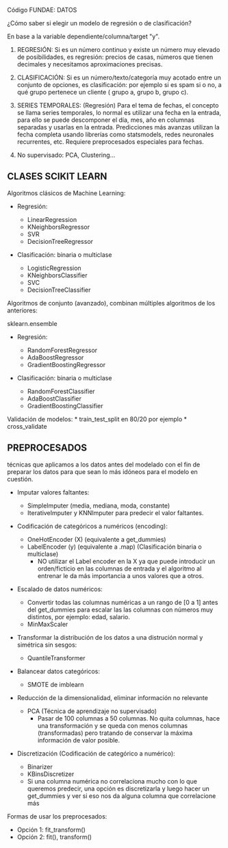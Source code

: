 Código FUNDAE: DATOS


¿Cómo saber si elegir un modelo de regresión o de clasificación?

En base a la variable dependiente/columna/target "y".

1. REGRESIÓN: Si es un número continuo y existe un número muy elevado de posibilidades, es regresión: precios de casas, números que tienen decimales y necesitamos aproximaciones precisas.

2. CLASIFICACIÓN: Si es un número/texto/categoría muy acotado entre un conjunto de opciones, es clasificación: por ejemplo si es spam si o no, a qué grupo pertenece un cliente ( grupo a, grupo b, grupo c). 

3. SERIES TEMPORALES: (Regresión) Para el tema de fechas, el concepto se llama series temporales, lo normal es utilizar una fecha en la entrada, para ello se puede descomponer el día, mes, año en columnas separadas y usarlas en la entrada. Predicciones más avanzas utilizan la fecha completa usando librerías como statsmodels, redes neuronales recurrentes, etc. Requiere preprocesados especiales para fechas.

4. No supervisado: PCA, Clustering...


## CLASES SCIKIT LEARN

Algoritmos clásicos de Machine Learning:

* Regresión:
    * LinearRegression
    * KNeighborsRegressor
    * SVR
    * DecisionTreeRegressor


* Clasificación: binaria o multiclase
    * LogisticRegression
    * KNeighborsClassifier
    * SVC
    * DecisionTreeClassifier


Algoritmos de conjunto (avanzado), combinan múltiples algoritmos de los anteriores:

sklearn.ensemble

* Regresión:
    * RandomForestRegressor
    * AdaBoostRegressor
    * GradientBoostingRegressor

* Clasificación: binaria o multiclase
    * RandomForestClassifier
    * AdaBoostClassifier
    * GradientBoostingClassifier


Validación de modelos:
    * train_test_split en 80/20 por ejemplo
    * cross_validate


## PREPROCESADOS

técnicas que aplicamos a los datos antes del modelado con el fin de preparar los datos para que sean lo más idóneos para el modelo en cuestión.

* Imputar valores faltantes: 
    * SimpleImputer (media, mediana, moda, constante)
    * IterativeImputer y KNNImputer para predecir el valor faltantes.

* Codificación de categóricos a numéricos (encoding):
    * OneHotEncoder (X) (equivalente a get_dummies)
    * LabelEncoder (y) (equivalente a .map) (Clasificación binaria o multiclase)
        * NO utilizar el Label encoder en la X ya que puede introducir un orden/ficticio en las columnas de entrada y el algoritmo al entrenar le da más importancia a unos valores que a otros.

* Escalado de datos numéricos: 
    * Convertir todas las columnas numéricas a un rango de [0 a 1] antes del get_dummies para escalar las las columnas con números muy distintos, por ejemplo: edad, salario.
    * MinMaxScaler

* Transformar la distribución de los datos a una distrución normal y simétrica sin sesgos:
    * QuantileTransformer

* Balancear datos categóricos:
    * SMOTE de imblearn

* Reducción de la dimensionalidad, eliminar información no relevante
    * PCA (Técnica de aprendizaje no supervisado)
        * Pasar de 100 columnas a 50 columnas. No quita columnas, hace una transformación y se queda con menos columnas (transformadas) pero tratando de conservar la máxima información de valor posible.





* Discretización (Codificación de categórico a numérico):
    * Binarizer  
    * KBinsDiscretizer
    * Si una columna numérica no correlaciona mucho con lo que queremos predecir, una opción es discretizarla y luego hacer un get_dummies y ver si eso nos da alguna columna que correlacione más


Formas de usar los preprocesados:

* Opción 1: fit_transform()
* Opción 2: fit(), transform()


